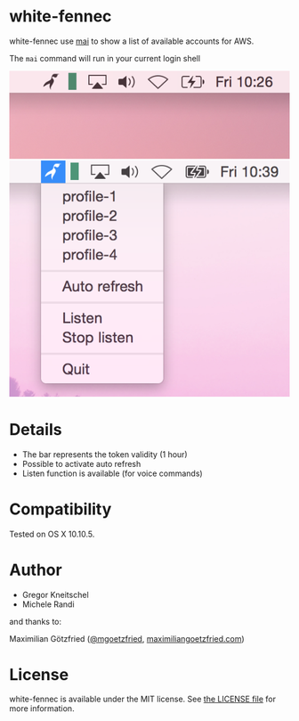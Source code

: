 # white-fennec

white-fennec use [mai](https://github.com/zalando-stups/mai) to show a list of available accounts for AWS.

The `mai` command will run in your current login shell

<img src=images/white-fennec.png alt="Screenshot of white-fennec"/>

<img src=images/white-fennec-list.png alt="Screenshot of white-fennec-list"/>

# Details

* The bar represents the token validity (1 hour)
* Possible to activate auto refresh
* Listen function is available (for voice commands)

# Compatibility

Tested on OS X 10.10.5.

# Author

* Gregor Kneitschel
* Michele Randi

and thanks to:

Maximilian Götzfried ([@mgoetzfried](https://twitter.com/mgoetzfried), [maximiliangoetzfried.com](http://www.maximiliangoetzfried.com))

# License

white-fennec is available under the MIT license. See [the LICENSE file](./LICENSE.txt) for more information.
